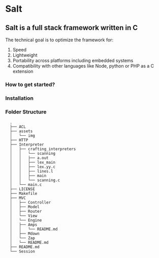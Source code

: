 # Salt

## Salt is a full stack framework written in C

The technical goal is to optimize the framework for:
1. Speed
2. Lightweight
3. Portability across platforms including embedded systems
4. Compatibility with other languages like Node, python or PHP as a C extension

### How to get started?


### Installation 

### Folder Structure

      .
      ├── ACL
      ├── assets
      │   └── img
      ├── HTTP
      ├── Interpreter
      │   ├── crafting_interpreters
      │   │   └── scanning
      │   │   ├── a.out
      │   │   ├── lex_main
      │   │   ├── lex.yy.c
      │   │   ├── lines.l
      │   │   ├── main
      │   │   └── scanning.c
      │   └── main.c
      ├── LICENSE
      ├── Makefile
      ├── MVC
      │   ├── Controller
      │   ├── Model
      │   ├── Router
      │   └── View
      │   └── Engine
      │   ├── Amps
      │   │   └── README.md
      │   ├── Mdown
      │   └── Zap
      │   └── README.md
      ├── README.md
      └── Session

